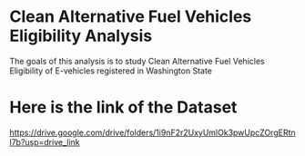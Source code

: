 # Clean Alternative Fuel Vehicles Eligibility Analysis
 The goals of this analysis is to study Clean Alternative Fuel Vehicles Eligibility of E-vehicles registered in Washington State

# Here is the link of the Dataset 
  https://drive.google.com/drive/folders/1i9nF2r2UxyUmlOk3pwUpcZOrgERtnl7b?usp=drive_link
